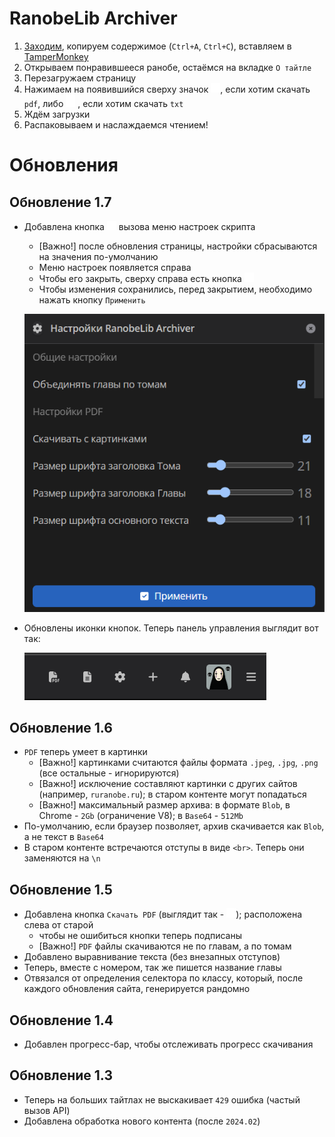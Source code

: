 # RanobeLib Archiver

1. [Заходим](./RanobeLibArchiver.js), копируем содержимое (`Ctrl+A`, `Ctrl+C`), вставляем в [TamperMonkey](https://www.tampermonkey.net/)
2. Открываем понравившееся ранобе, остаёмся на вкладке `О тайтле`
3. Перезагружаем страницу
4. Нажимаем на появившийся сверху значок <img src="./assets/icon-pdf.svg" width="15"/>, если хотим скачать `pdf`,
   либо <img src="./assets/icon-txt.svg" width="15"/> , если хотим скачать `txt`
5. Ждём загрузки
6. Распаковываем и наслаждаемся чтением!

# Обновления

## Обновление 1.7

- Добавлена кнопка <img src="./assets/icon-gear.svg" width="15"/> вызова меню настроек скрипта
    - [Важно!] после обновления страницы, настройки сбрасываются на значения по-умолчанию
    - Меню настроек появляется справа
    - Чтобы его закрыть, сверху справа есть кнопка <img src="./assets/icon-close.svg" width="15"/>
    - Чтобы изменения сохранились, перед закрытием, необходимо нажать кнопку `Применить`

  ![Меню настроек со значениями по-умолчанию](assets/settings.png)

- Обновлены иконки кнопок. Теперь панель управления выглядит вот так:

  ![наши кнопки - крайние три слева](assets/buttons.png)

## Обновление 1.6

- `PDF` теперь умеет в картинки
    - [Важно!] картинками считаются файлы формата `.jpeg`, `.jpg`, `.png` (все остальные - игнорируются)
    - [Важно!] исключение составляют картинки с других сайтов (например, `ruranobe.ru`); в старом контенте могут
      попадаться
    - [Важно!] максимальный размер архива: в формате `Blob`, в Chrome - `2Gb` (ограничение V8); в `Base64` - `512Mb`
- По-умолчанию, если браузер позволяет, архив скачивается как `Blob`, а не текст в `Base64`
- В старом контенте встречаются отступы в виде `<br>`. Теперь они заменяются на `\n`

## Обновление 1.5

- Добавлена кнопка `Скачать PDF` (выглядит так - <img src="./assets/icon-pdf.svg" width="15"/>); расположена слева от
  старой
    - чтобы не ошибиться кнопки теперь подписаны
    - [Важно!] `PDF` файлы скачиваются не по главам, а по томам
- Добавлено выравнивание текста (без внезапных отступов)
- Теперь, вместе с номером, так же пишется название главы
- Отвязался от определения селектора по классу, который, после каждого обновления сайта, генерируется рандомно

## Обновление 1.4

- Добавлен прогресс-бар, чтобы отслеживать прогресс скачивания

## Обновление 1.3

- Теперь на больших тайтлах не выскакивает `429` ошибка (частый вызов API)
- Добавлена обработка нового контента (после `2024.02`)
